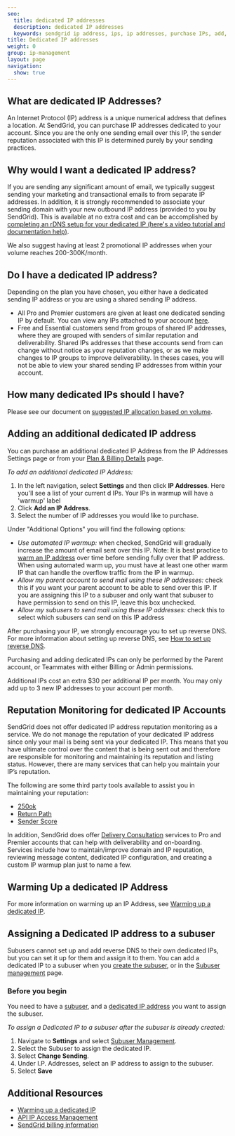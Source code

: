 ```yaml
---
seo:
  title: dedicated IP addresses
  description: dedicated IP addresses
  keywords: sendgrid ip address, ips, ip addresses, purchase IPs, add, additional, more, new, IP, address, purchase, dedicated, account, another, need, IPs, warmup, sending, originating, originate, plan, reputation, monitoring, monitor
title: Dedicated IP addresses
weight: 0
group: ip-management
layout: page
navigation:
  show: true
---
```


## 	What are dedicated IP Addresses?

An Internet Protocol (IP) address is a unique numerical address that defines a location. At SendGrid, you can purchase IP addresses dedicated to your account. Since you are the only one sending email over this IP, the sender reputation associated with this IP is determined purely by your sending practices.


## 	Why would I want a dedicated IP address?

If you are sending any significant amount of email, we typically suggest sending your marketing and transactional emails to from separate IP addresses. In addition, it is strongly recommended to associate your sending domain with your new outbound IP address (provided to you by SendGrid). This is available at no extra cost and can be accomplished by [completing an rDNS setup for your dedicated IP (here's a video tutorial and documentation help)]({{root_url}}/ui/account-and-settings/how-to-set-up-reverse-dns/).

We also suggest having at least 2 promotional IP addresses when your volume reaches 200-300K/month.


## 	Do I have a dedicated IP address?

Depending on the plan you have chosen, you either have a dedicated sending IP address or you are using a shared sending IP address.

- All Pro and Premier customers are given at least one dedicated sending IP by default. You can view any IPs attached to your account [here](https://app.sendgrid.com/settings/ip_addresses).
- Free and Essential customers send from groups of shared IP addresses, where they are grouped with senders of similar reputation and deliverability. Shared IPs addresses that these accounts send from can change without notice as your reputation changes, or as we make changes to IP groups to improve deliverability. In theses cases, you will not be able to view your shared sending IP addresses from within your account.


## 	How many dedicated IPs should I have?

Please see our document on [suggested IP allocation based on volume]({{root_url}}/assets/IPWarmupSchedule.pdf).


## 	Adding an additional dedicated IP address

You can purchase an additional dedicated IP Address from the IP Addresses Settings page or from your [Plan & Billing Details](https://app.sendgrid.com/settings/billing) page.

*To add an additional dedicated IP Address:*

1. In the left navigation, select **Settings** and then click **IP Addresses**.
   Here you'll see a list of your current d IPs. Your IPs in warmup will have a 'warmup' label
1. Click **Add an IP Address**.
1. Select the number of IP addresses you would like to purchase.

Under "Additional Options" you will find the following options:

  - *Use automated IP warmup:* when checked, SendGrid will gradually increase the amount of email sent over this IP. Note: It is best practice to [warm an IP address]({{root_url}}/ui/sending-email/warming-up-an-ip-address/) over time before sending fully over that IP address. When using automated warm up, you must have at least one other warm IP that can handle the overflow traffic from the IP in warmup.
  - *Allow my parent account to send mail using these IP addresses:* check this if you want your parent account to be able to send over this IP. If you are assigning this IP to a subuser and only want that subuser to have permission to send on this IP, leave this box unchecked.
  - *Allow my subusers to send mail using these IP addresses:* check this to select which subusers can send on this IP address


After purchasing your IP, we strongly encourage you to set up reverse DNS. For more information about setting up reverse DNS, see [How to set up reverse DNS]({{root_url}}/ui/account-and-settings/how-to-set-up-reverse-dns/).

<call-out>

 Purchasing and adding dedicated IPs can only be performed by the Parent account, or Teammates with either Billing or Admin permissions.

</call-out>

<call-out>

 Additional IPs cost an extra $30 per additional IP per month. You may only add up to 3 new IP addresses to your account per month.

</call-out>

## 	Reputation Monitoring for dedicated IP Accounts

SendGrid does not offer dedicated IP address reputation monitoring as a service.  We do not manage the reputation of your dedicated IP address since only your mail is being sent via your dedicated IP. This means that you have ultimate control over the content that is being sent out and therefore are responsible for monitoring and maintaining its reputation and listing status. However, there are many services that can help you maintain your IP’s reputation.

The following are some third party tools available to assist you in maintaining your reputation:

* [250ok](https://250ok.com/tools/blacklists/)
* [Return Path](https://returnpath.com/request-a-demo-social/?sfdc=701000000006Za6&gclid=CIO88sevkcwCFRSPfgod6u8AXA)
* [Sender Score](https://www.senderscore.org/blacklistlookup/)


In addition, SendGrid does offer [Delivery Consultation](https://sendgrid.com/marketing/delivery-consult/) services to Pro and Premier accounts that can help with deliverability and on-boarding. Services include how to maintain/improve domain and IP reputation, reviewing message content, dedicated IP configuration, and creating a custom IP warmup plan just to name a few.

## 	Warming Up a dedicated IP Address

For more information on warming up an IP Address, see [Warming up a dedicated IP]({{root_url}}/ui/sending-email/warming-up-an-ip-address/).

## 	Assigning a Dedicated IP address to a subuser

Subusers cannot set up and add reverse DNS to their own dedicated IPs, but you can set it up for them and assign it to them. You can add a dedicated IP to a subuser when you [create the subuser]({{root_url}}/ui/account-and-settings/subusers/#create-a-subuser), or in the [Subuser management](https://app.sendgrid.com/settings/subusers) page.

 ### 	Before you begin

You need to have a [subuser]({{root_url}}/ui/account-and-settings/subusers/#create-a-subuser), and a [dedicated IP address]({{root_url}}/ui/account-and-settings/dedicated-ip-addresses/#adding-an-additional-dedicated-ip-address) you want to assign the subuser.

*To assign a Dedicated IP to a subuser after the subuser is already created:*

1. Navigate to **Settings** and select [Subuser Management](https://app.sendgrid.com/settings/subusers).
1. Select the Subuser to assign the dedicated IP.
1. Select **Change Sending**.
1. Under I.P. Addresses, select an IP address to assign to the subuser.
1. Select **Save**

## 	Additional Resources

- [Warming up a dedicated IP]({{root_url}}/ui/sending-email/warming-up-an-ip-address/)
- [API IP Access Management]({{root_url}}/ui/account-and-settings/ip-access-management/)
- [SendGrid billing information]({{root_url}}/ui/account-and-settings/billing/)
